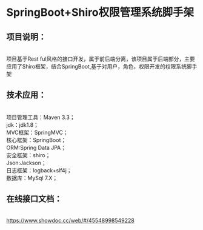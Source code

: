 # SpringBoot+Shiro权限管理系统脚手架
## 项目说明：
<br>项目基于Rest ful风格的接口开发，属于前后端分离，该项目属于后端部分，主要应用了Shiro框架，结合SpringBoot,基于对用户，角色，权限开发的权限系统脚手架
## 技术应用：
<br>项目管理工具：Maven 3.3；
<br>jdk：jdk1.8；
<br>MVC框架：SpringMVC；
<br>核心框架：SpringBoot；
<br>ORM:Spring Data JPA；
<br>安全框架：shiro；
<br>Json:Jackson；
<br>日志框架：logback+slf4j；
<br>数据库：MySql 7.X；
## 在线接口文档：
<br>https://www.showdoc.cc/web/#/45548998549228
